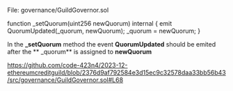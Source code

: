File: governance/GuildGovernor.sol

function _setQuorum(uint256 newQuorum) internal {
        emit QuorumUpdated(_quorum, newQuorum);
        _quorum = newQuorum;
}

In the  **_setQuorum** method the event **QuorumUpdated** should be emited after the ** _quorum**  is assigned to **newQuorum** 


https://github.com/code-423n4/2023-12-ethereumcreditguild/blob/2376d9af792584e3d15ec9c32578daa33bb56b43/src/governance/GuildGovernor.sol#L68